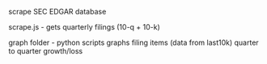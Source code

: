 scrape SEC EDGAR database

scrape.js - gets quarterly filings (10-q + 10-k)

graph folder - python scripts graphs filing items (data from last10k) quarter to quarter growth/loss